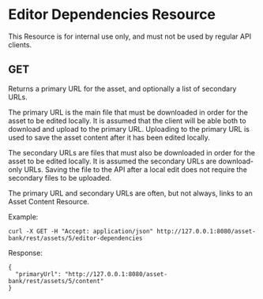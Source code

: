 # Editor Dependencies Resource
This Resource is for internal use only, and must not be used by regular API clients.

## GET
  Returns a primary URL for the asset, and optionally a list of secondary URLs.

  The primary URL is the main file that must be downloaded in order for the asset to be edited locally.  It is assumed that the client will be able both to download and upload to the primary URL.  Uploading to the primary URL is used to save the asset content after it has been edited locally.

  The secondary URLs are files that must also be downloaded in order for the asset to be edited locally.  It is assumed the secondary URLs are download-only URLs.  Saving the file to the API after a local edit does not require the secondary files to be uploaded.

  The primary URL and secondary URLs are often, but not always, links to an Asset Content Resource.

Example:
```
curl -X GET -H "Accept: application/json" http://127.0.0.1:8080/asset-bank/rest/assets/5/editor-dependencies
```

Response:
```
{
  "primaryUrl": "http://127.0.0.1:8080/asset-bank/rest/assets/5/content"
}
```
